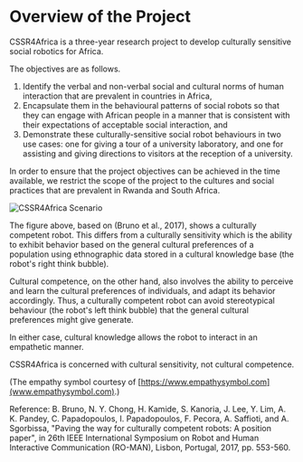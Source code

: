 # Overview of the  Project

 CSSR4Africa is a three-year research project to develop culturally sensitive social robotics for Africa. 
 
 The objectives are as follows.
 1. Identify the verbal and non-verbal social and cultural norms of human interaction that are prevalent in countries in Africa,
  2. Encapsulate them in the behavioural patterns of social robots so that they  can engage with African people in a manner that is consistent with their expectations of acceptable social interaction, and
  3. Demonstrate these culturally-sensitive social robot behaviours in two use cases: one for giving a tour of a university laboratory, and one for assisting and giving directions to visitors at the reception of a university.
 
 In order to ensure that the project objectives can be achieved in the time available, we restrict the scope of the project to the cultures and social practices that are prevalent in Rwanda and South Africa.
    
![CSSR4Africa Scenario](/images/CSSR_Scenario2.png)

 The figure above, based on (Bruno et al., 2017), shows a culturally competent robot. This differs from a culturally sensitivity which is  the ability to exhibit behavior based on the general cultural preferences of a population using  ethnographic data stored in a cultural knowledge base (the robot's right think bubble).  
 
Cultural competence, on the other hand,  also involves the ability to perceive and learn the cultural preferences of individuals, and adapt its behavior accordingly. Thus, a culturally competent robot can avoid stereotypical behaviour (the robot's left think bubble) that the general cultural preferences might give generate. 
 
 In either case, cultural knowledge allows the robot to interact in an empathetic manner.  
 
 CSSR4Africa is concerned with cultural sensitivity, not cultural competence. 
 
 (The empathy symbol courtesy of [https://www.empathysymbol.com](www.empathysymbol.com).)
 
 Reference: B. Bruno, N. Y. Chong, H. Kamide, S. Kanoria, J. Lee, Y. Lim, A. K. Pandey, C. Papadopoulos, I. Papadopoulos, F. Pecora, A. Saffioti, and A. Sgorbissa, "Paving the way for culturally competent robots: A position paper", in 26th IEEE International Symposium on Robot and Human Interactive Communication (RO-MAN), Lisbon, Portugal, 2017, pp. 553-560.
    

